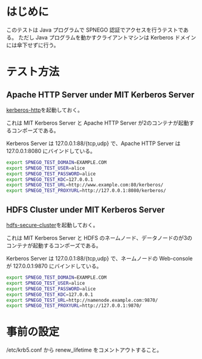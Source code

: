 # はじめに

このテストは Java プログラムで SPNEGO 認証でアクセスを行うテストである。
ただし Java プログラムを動かすクライアントマシンは Kerberos ドメインには傘下せずに行う。

# テスト方法

## Apache HTTP Server under MIT Kerberos Server

[kerberos-http](../../docker/kerberos-http)を起動しておく。

これは MIT Kerberos Server と Apache HTTP Server が2のコンテナが起動するコンポーズである。

Kerberos Server は 127.0.0.1:88/{tcp,udp} で、Apache HTTP Server は 127.0.0.1:8080 にバインドしている。

```sh
export SPNEGO_TEST_DOMAIN=EXAMPLE.COM
export SPNEGO_TEST_USER=alice
export SPNEGO_TEST_PASSWORD=alice
export SPNEGO_TEST_KDC=127.0.0.1
export SPNEGO_TEST_URL=http://www.example.com:80/kerberos/
export SPNEGO_TEST_PROXYURL=http://127.0.0.1:8080/kerberos/
```

## HDFS Cluster under MIT Kerberos Server

[hdfs-secure-cluster](../../docker/hdfs-secure-cluster)を起動しておく。

これは MIT Kerberos Server と HDFS のネームノード、データノードのが3のコンテナが起動するコンポーズである。

Kerberos Server は 127.0.0.1:88/{tcp,udp} で、ネームノードの Web-console が 127.0.0.1:9870 にバインドしている。

```sh
export SPNEGO_TEST_DOMAIN=EXAMPLE.COM
export SPNEGO_TEST_USER=alice
export SPNEGO_TEST_PASSWORD=alice
export SPNEGO_TEST_KDC=127.0.0.1
export SPNEGO_TEST_URL=http://namenode.example.com:9870/
export SPNEGO_TEST_PROXYURL=http://127.0.0.1:9870/
```

# 事前の設定

/etc/krb5.conf から renew_lifetime をコメントアウトすること。

